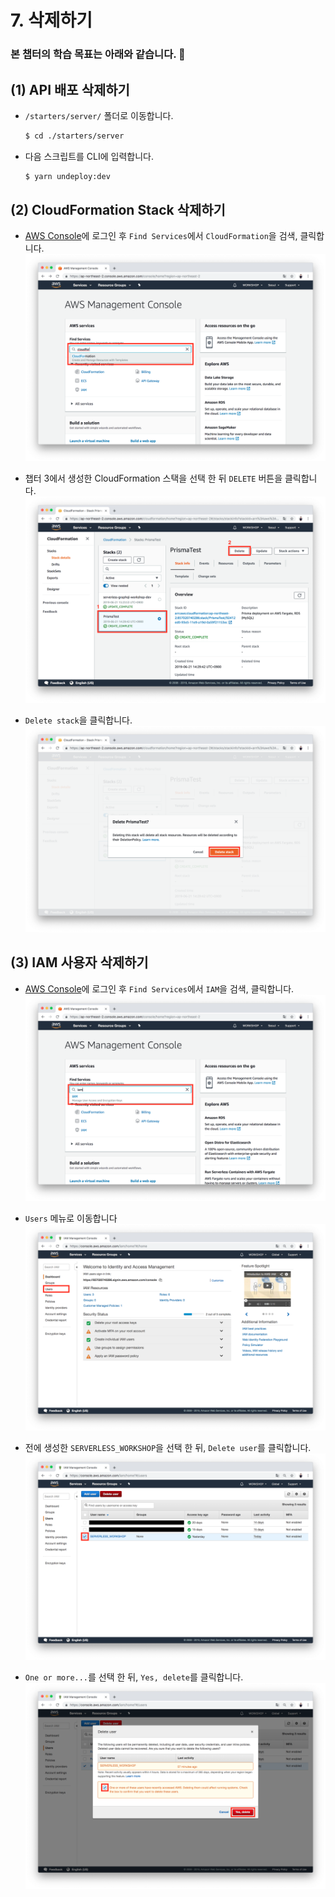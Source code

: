 # 7. 삭제하기
### 본 챕터의 학습 목표는 아래와 같습니다. 👏

## (1) API 배포 삭제하기
- `/starters/server/` 폴더로 이동합니다.

  ```bash
  $ cd ./starters/server
  ```

- 다음 스크립트를 CLI에 입력합니다.

  ```bash
  $ yarn undeploy:dev
  ```

## (2) CloudFormation Stack 삭제하기
- [AWS Console](https://console.aws.amazon.com)에 로그인 후 `Find Services`에서 `CloudFormation`을 검색, 클릭합니다.
  ![](./images/screenshot-1.png)

- 챕터 3에서 생성한 CloudFormation 스택을 선택 한 뒤 `DELETE` 버튼을 클릭합니다.
  ![](./images/screenshot-2.png)

- `Delete stack`을 클릭합니다.
  ![](./images/screenshot-3.png)

## (3) IAM 사용자 삭제하기
- [AWS Console](https://console.aws.amazon.com)에 로그인 후 `Find Services`에서 `IAM`을 검색, 클릭합니다.
  ![](./images/screenshot-4.png)

- `Users` 메뉴로 이동합니다
  ![](./images/screenshot-5.png)

- 전에 생성한 `SERVERLESS_WORKSHOP`을 선택 한 뒤, `Delete user`를 클릭합니다.
  ![](./images/screenshot-6.png)

- `One or more...`를 선택 한 뒤, `Yes, delete`를 클릭합니다.
  ![](./images/screenshot-7.png)
